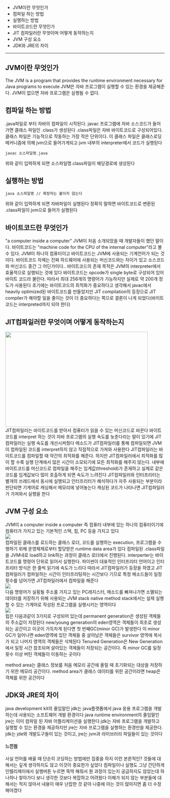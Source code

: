 * JVM이란 무엇인가
* 컴파일 하는 방법
* 실행하는 방법
* 바이트코드란 무엇인가
* JIT 컴파일러란 무엇이며 어떻게 동작하는지
* JVM 구성 요소
* JDK와 JRE의 차이
__________

## JVM이란 무엇인가
The JVM is a program that provides the runtime environment necessary for Java programs to execute
JVM은 자바 프로그램이 실행할 수 있는 환경을 제공해준다. JVM이 없으면 자바 프로그램은 실행될 수 없다.

## 컴파일 하는 방법
.java파일로 부터 자바의 컴파일이 시작된다. javac 프로그램에 자바 소스코드가 들어가면 클래스 파일인 .class가 생성된다
.class파일은 자바 바이트코드로 구성되어있다. 클래스 파일은 기능적으로 작동하는 가장 작은 단위이다.
이 클래스 파일은 클래스로딩 메커니즘에 의해 jvm으로 들어가게되고 jvm 내부의 interpreter에서 코드가 실행된다
```
javac 소스파일명.java
```
위와 같이 입력하게 되면 소스파일명.class파일이 해당경로에 생성된다

## 실행하는 방법
```
java 소스파일명 // 확장자는 붙이지 않는다
```
위와 같이 입력하게 되면 자바파일이 실행된다 정확히 말하면 바이트코드로 변환된 .class파일이 jvm으로 들어가 실행된다

## 바이트코드란 무엇인가
"a computer inside a computer" JVM이 처음 소개되었을 때 개발자들이 했던 말이다.
바이트코드는 "machine code for the CPU of the internal computer"라고 볼 수 있다.
JVM이 하나의 컴퓨터이고 바이트코드는 JVM에 사용되는 기계언어가 되는 것이다.
바이트코드 자체는 진짜 하드웨어에 사용되는 머신코드와는 차이가 있고 소스코드와 머신코드 중간 그 어딘가이다..
바이트코드의 존재 목적은 JVM의 interpreter에서 효율적으로 실행되는 것에 있다
바이트코드는 opcode가 single byte로 구성되어 있어 바이트 코드라 불린다. 따라서 최대 256개의 명령어가 가능하지만 실제로 약 200개 정도가 사용된다
초기에는 바이트코드의 최적화가 중요하다고 생각해서 javac에서 heavily optimized된 바이트코드를 만들었지만 JIT compilation의 등장으로
JIT compiler가 해야할 일을 줄이는 것이 더 중요하다는 쪽으로 결론이 나게 되었다(바이트코드는 interpreted까지 되야 한다)

## JIT컴파일러란 무엇이며 어떻게 동작하는지
<img src="https://blog.kakaocdn.net/dn/cHjtfE/btqxxbXAtjD/Bmr5hhVZEzpkVDYfvcEu61/img.png" width="450px" height="300px"></img><br/>
JIT컴파일러는 바이트코드를 받아서 컴퓨터가 읽을 수 있는 머신코드로 바꾼다
바이트코드를 interpret 하는 것이 자바 프로그램의 실행 속도를 늦춘다라는 말이 있기에 JIT컴파일러는 실행 속도를 개선시켜줬다
메소드가 JIT컴파일러를 통해 컴파일되면 JVM이 컴파일된 코드를 interpret하지 않고 직접적으로 가져와 사용한다
JIT컴파일러는 바이트코드를 컴파일할 때 약간의 최적화를 해준다. 하지만 JIT컴파일러에서 최적화를 많이 할 수록 실행 단계에서 많은 시간이 소모되기에
모든 최적화를 해주지 않는다.
내부에 바이트코드를 머신코드로 컴파일을 해주는 임계값(threshold)가 존재하고 실제로 같은 코드를 임계값보다 많이 호출하게 되면 속도가 느려진다
JIT컴파일러와 인터프리터는 별개의 쓰레드에서 동시에 실행되고 인터프리터가 해석하다가 자주 사용되는 부분이라 판단되면 기계어로 캐싱해서
메모리에 넣어놓는다 캐싱된 코드가 나타나면 JIT컴파일러가 가져와서 실행을 한다

## JVM 구성 요소
JVM이 a computer inside a computer 즉 컴퓨터 내부에 있는 하나의 컴퓨터이기에 컴퓨터가 가지고 있는 기본적인 스택, 힙, PC 등을 가지고 있다
<br/><img src="https://blog.kakaocdn.net/dn/bCbjhU/btqP4lHUosS/BKeS6sZJxqSQlaCpRDr4kk/img.png"></img><br/>
컴파일된 클래스를 로드하는 클래스 로더, 코드를 실행하는 execution, 프로그램을 수행하기 위해 운영체제로부터 할당받은 runtime data area가 있다
컴파일된 .class파일을 JVM내로 load하고 link하는 과정이 클래스 로더에서 진행된다.
interperter는 바이트코드를 명령어 단위로 읽어서 실행한다. 파이썬이 대표적인 인터프리터 언어이고 인터프리터 방식은 한 줄씩 읽기에 속도가 느리다
따라서 JIT컴파일러가 등장을 하였고 JIT컴파일러가 컴파일하는 시간이 인터프리팅하는 시간보다 기므로 특정 메소드들이 일정 횟수를 넘어가면 JIT컴파일러에서 컴파일을 해준다
<br/><img src="https://img1.daumcdn.net/thumb/R1280x0/?scode=mtistory2&fname=https%3A%2F%2Fblog.kakaocdn.net%2Fdn%2FNRdcI%2FbtqQee8MSOa%2Fg0BkKjZ6hoQ4fv7obHVwm0%2Fimg.png"></img><br/>
다음 명령어가 실횡될 주소를 가지고 있는 PC레지스터, 메소드를 빠져나가면 소멸되는 데이터를 저장하기 위해 사용되는 JVM stack
native method stack에서는 실제 실행할 수 있는 기계어로 작성된 프로그램을 실행시키는 영역이다
<br/><img src="https://img1.daumcdn.net/thumb/R1280x0/?scode=mtistory2&fname=https%3A%2F%2Fblog.kakaocdn.net%2Fdn%2FUmvqI%2FbtqP12u6HDs%2FiIVNG8q95U0299Dq0vRHOk%2Fimg.png"></img><br/>
힙은 다음과같이 3가지로 구성되어 있는데
permanent generation은 생성된 객체들의 주소값이 저장된다
new/young generation의 eden영역은 객체들이 최초로 생성되는 공간이고 이곳이 가득차게 된다면 첫 번째GC(minor GC)가 발생한다
이 minor GC가 일어나면 eden영역에 있던 객체들 중 살아남은 객체들은 survivor 영역에 복사가 되고 나머지 영역의 객체들은 삭제된다
Tenured Generation은 New Generation에서 일정 시간 참조되며 살아있는 객체들이 저장되는 공간이다. 
즉 minor GC를 일정 횟수 이상 버틴 객체들이 이동하는 곳이다

method area는 클래스 정보를 처음 메모리 공간에 올릴 때 초기화되는 대상을 저장하기 위한 메모리 공간이다.
method area가 클래스 데이터를 위한 공간이라면 heap은 객체를 위한 공간이다

## JDK와 JRE의 차이
java development kit의 줄임말인 jdk는 java플랫폼에서 java 응용 프로그램을 개발하는데 사용되는 소프트웨어 개발 환경이다
java runtime environment의 줄임말인 jre는 이미 컴파일 된 자바 어플리케이션을 실행한다
jdk는 자바 프로그램을 개발하고 실행할 수 있는 환경을 제공하지만 jre는 자바 프로그램을 실행하는 환경만을 제공한다.
jdk는 jde와 개발도구들이 있는 것이고, jre는 jvm과 라이브러리 파일들이 있는 것이다


#### 느낀점
사실 언어를 배울 때 단순히 코딩하는 방법에만 집중을 하지 이런 본론적인? 것들에 대해서는 깊게 생각하지도 않고 이것이 중요한가 싶었다
컴파일이나 실행도 그냥 간단하게 인텔리제이에서 실행버튼 누르면 뚝딱 해줘서 뭔 과정이 있는지 궁금하지도 않았는데
하나하나 찾아가다 보니 생각한 것보다 복잡하고 어려웠다
이해가 되지 않는 부분들에 대해서는 적지 않아서 내용이 매우 난잡한 것 같아 나중에 아는 것이 많아지면 좀 더 수정해야겠다
